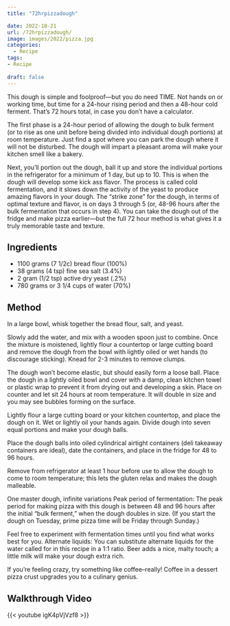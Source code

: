 ```yaml
---
title: "72hrpizzadough"

date: 2022-10-21
url: /72hrpizzadough/
image: images/2022/pizza.jpg
categories:
  - Recipe
tags:
- Recipe
 
draft: false
---
```

This dough is simple and foolproof—but you do need TIME. Not hands on or working time, but time for a 24-hour rising period and then a 48-hour cold ferment. That’s 72 hours total, in case you don’t have a calculator.

The first phase is a 24-hour period of allowing the dough to bulk ferment (or to rise as one unit before being divided into individual dough portions) at room temperature. Just find a spot where you can park the dough where it will not be disturbed. The dough will impart a pleasant aroma will make your kitchen smell like a bakery.

Next, you’ll portion out the dough, ball it up and store the individual portions in the refrigerator for a minimum of 1 day, but up to 10. This is when the dough will develop some kick ass flavor. The process is called cold fermentation, and it slows down the activity of the yeast to produce amazing flavors in your dough. The “strike zone” for the dough, in terms of optimal texture and flavor, is on days 3 through 5 (or, 48-96 hours after the bulk fermentation that occurs in step 4). You can take the dough out of the fridge and make pizza earlier—but the full 72 hour method is what gives it a truly memorable taste and texture.
<!--more-->
## Ingredients

-   1100 grams (7 1/2c) bread flour (100%)
-   38 grams (4 tsp) fine sea salt (3.4%)
-   2 gram (1/2 tsp) active dry yeast (.2%)
-   780 grams or 3 1/4 cups of water (70%)

## Method

In a large bowl, whisk together the bread flour, salt, and yeast.

Slowly add the water, and mix with a wooden spoon just to combine. Once the mixture is moistened, lightly flour a countertop or large cutting board and remove the dough from the bowl with lightly oiled or wet hands (to discourage sticking). Knead for 2-3 minutes to remove clumps.

The dough won’t become elastic, but should easily form a loose ball. Place the dough in a lightly oiled bowl and cover with a damp, clean kitchen towel or plastic wrap to prevent it from drying out and developing a skin. Place on counter and let sit 24 hours at room temperature. It will double in size and you may see bubbles forming on the surface.

Lightly flour a large cutting board or your kitchen countertop, and place the dough on it. Wet or lightly oil your hands again. Divide dough into seven equal portions and make your dough balls.

Place the dough balls into oiled cylindrical airtight containers (deli takeaway containers are ideal), date the containers, and place in the fridge for 48 to 96 hours.

Remove from refrigerator at least 1 hour before use to allow the dough to come to room temperature; this lets the gluten relax and makes the dough malleable.

One master dough, infinite variations Peak period of fermentation: The peak period for making pizza with this dough is between 48 and 96 hours after the initial “bulk ferment,” when the dough doubles in size. (If you start the dough on Tuesday, prime pizza time will be Friday through Sunday.)

Feel free to experiment with fermentation times until you find what works best for you. Alternate liquids: You can substitute alternate liquids for the water called for in this recipe in a 1:1 ratio. Beer adds a nice, malty touch; a little milk will make your dough extra rich.

If you’re feeling crazy, try something like coffee–really! Coffee in a dessert pizza crust upgrades you to a culinary genius.

## Walkthrough Video

{{< youtube igK4pVjVzf8 >}}
